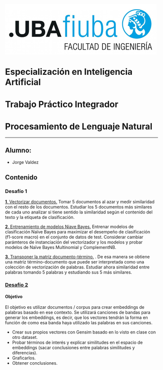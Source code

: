<img src="https://github.com/hernancontigiani/ceia_memorias_especializacion/raw/master/Figures/logoFIUBA.jpg" width="500" align="center">

<br>

# Especialización en Inteligencia Artificial

# Trabajo Práctico Integrador

# Procesamiento de Lenguaje Natural
---

## Alumno:
   - Jorge Valdez

## Contenido

### Desafío 1
[**1**. Vectorizar documentos.](desafio_1/desafio_1_Punto_1.ipynb) Tomar 5 documentos al azar y medir similaridad con el resto de los documentos.
Estudiar los 5 documentos más similares de cada uno analizar si tiene sentido
la similaridad según el contenido del texto y la etiqueta de clasificación.

[**2**. Entrenamiento de modelos Niave Bayes.](desafio_1/desafio_1_Punto_2.ipynb) Entrenar modelos de clasificación Naïve Bayes para maximizar el desempeño de clasificación
(f1-score macro) en el conjunto de datos de test. Considerar cambiar parámteros
de instanciación del vectorizador y los modelos y probar modelos de Naïve Bayes Multinomial
y ComplementNB.

[**3**. Transponer la matriz documento-término.](desafio_1/desafio_1_Punto_3.ipynb) .  De esa manera se obtiene una matriz
término-documento que puede ser interpretada como una colección de vectorización de palabras.
Estudiar ahora similaridad entre palabras tomando 5 palabras y estudiando sus 5 más similares.

### [Desafío 2](desafio_2/desafio_2.ipynb) 
#### Objetivo
El objetivo es utilizar documentos / corpus para crear embeddings de palabras basado en ese contexto. Se utilizará canciones de bandas para generar los embeddings, es decir, que los vectores tendrán la forma en función de como esa banda haya utilizado las palabras en sus canciones.

- Crear sus propios vectores con Gensim basado en lo visto en clase con otro dataset.
- Probar términos de interés y explicar similitudes en el espacio de embeddings (sacar conclusiones entre palabras similitudes y diferencias).
- Graficarlos.
- Obtener conclusiones.
